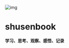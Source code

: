 ![img](https://user-gold-cdn.xitu.io/2019/5/18/16ac9e6a0722e848?imageView2/0/w/1280/h/960/format/webp/ignore-error/1)

# shusenbook
**学习、思考、观察、感悟、记录**
